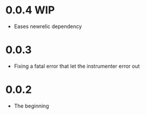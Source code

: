 # 0.0.4 WIP

* Eases newrelic dependency

# 0.0.3

* Fixing a fatal error that let the instrumenter error out

# 0.0.2

* The beginning